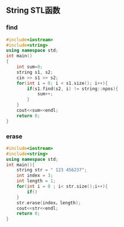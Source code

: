 <!--
 * @Description: 
 * @Version: 1.0
 * @Author: DaLao
 * @Email: dalao_li@163.com
 * @Date: 2022-01-13 12:21:39
 * @LastEditors: DaLao
 * @LastEditTime: 2022-01-13 12:21:39
-->


## String STL函数

### find

```c++
#include<iostream>
#include<string>
using namespace std;
int main()
{
	int sum=0;
	string s1, s2;
	cin >> s1 >> s2;
	for(int i = 0; i < s1.size(); i++){
		if(s1.find(s2, i) != string::npos){
			sum++;
		}
	}
	cout<<sum<<endl;
	return 0;
}
```

### erase

```c++
#include<iostream>
#include<string>
using namespace std;
int main(){
	string str = " 123 456237";
	int index = 3;
	int length = 1;
	for(int i = 0 ; i< str.size();i++){
		if()
	} 
	str.erase(index，length);
	cout<<str<<endl;
	return 0;
}
```